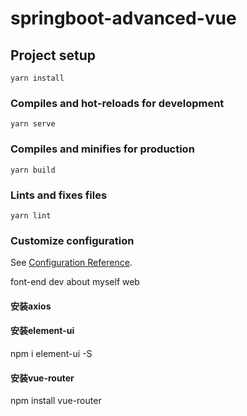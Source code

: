 # springboot-advanced-vue


## Project setup
```
yarn install
```

### Compiles and hot-reloads for development
```
yarn serve
```

### Compiles and minifies for production
```
yarn build
```

### Lints and fixes files
```
yarn lint
```

### Customize configuration
See [Configuration Reference](https://cli.vuejs.org/config/).

font-end dev about myself web

#### 安装axios
#### 安装element-ui
npm i element-ui -S
#### 安装vue-router
npm install vue-router
